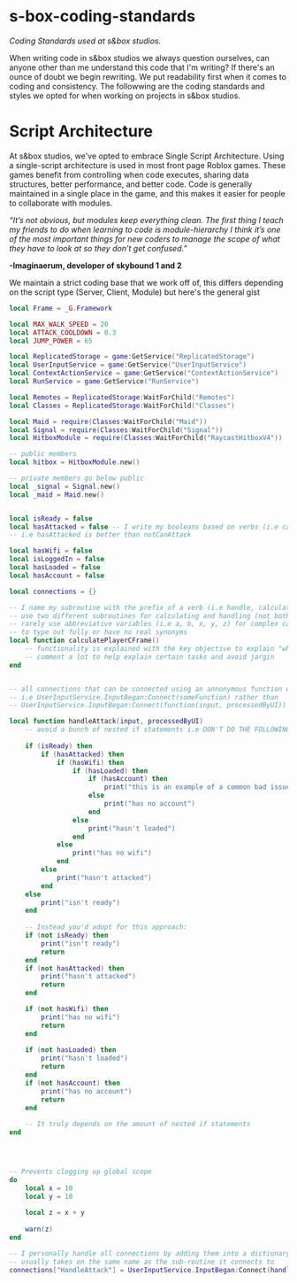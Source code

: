 # s-box-coding-standards

_Coding Standards used at s&box studios._

When writing code in s&box studios we always question ourselves, can anyone other than me understand this code that I'm writing? If there's an ounce of doubt we begin rewriting. We put readability first when it comes to coding and consistency. The followwing are the coding standards and styles we opted for when working on projects in s&box studios.

# Script Architecture
At s&box studios, we've opted to embrace Single Script Architecture. Using a single-script architecture is used in most front page Roblox games. These games benefit from controlling when code executes, sharing data structures, better performance, and better code. Code is generally maintained in a single place in the game, and this makes it easier for people to collaborate with modules.

_“It’s not obvious, but modules keep everything clean.
The first thing I teach my friends to do when learning to code is module-hierarchy
I think it’s one of the most important things for new coders to manage the scope of what they have to look at so they don’t get confused.”_

__-Imaginaerum, developer of skybound 1 and 2__

We maintain a strict coding base that we work off of, this differs depending on the script type (Server, Client, Module) but here's the general gist

```lua
local Frame = _G.Framework

local MAX_WALK_SPEED = 20
local ATTACK_COOLDOWN = 0.3
local JUMP_POWER = 65

local ReplicatedStorage = game:GetService("ReplicatedStorage")
local UserInputService = game:GetService("UserInputService")
local ContextActionService = game:GetService("ContextActionService")
local RunService = game:GetService("RunService")

local Remotes = ReplicatedStorage:WaitForChild("Remotes")
local Classes = ReplicatedStorage:WaitForChild("Classes")

local Maid = require(Classes:WaitForChild("Maid"))
local Signal = require(Classes:WaitForChild("Signal"))
local HitboxModule = require(Classes:WaitForChild("RaycastHitboxV4"))

-- public members
local hitbox = HitboxModule.new()

-- private members go below public
local _signal = Signal.new()
local _maid = Maid.new()


local isReady = false
local hasAttacked = false -- I write my booleans based on verbs (i.e can, is) and they're in positive form
-- i.e hasAttacked is better than notCanAttack

local hasWifi = false
local isLoggedIn = false
local hasLoaded = false
local hasAccount = false

local connections = {}

-- I name my subroutine with the prefix of a verb (i.e handle, calculate)
-- use two different subroutines for calculating and handling (not both)
-- rarely use abbreviative variables (i.e a, b, x, y, z) for complex calculations which are really long
-- to type out fully or have no real synonyms
local function calculatePlayerCFrame()
	-- functionality is explained with the key objective to explain "why" rather than "how"
	-- comment a lot to help explain certain tasks and avoid jargin
end


-- all connections that can be connected using an annonymous function would be connected with a procedure.
-- i.e UserInputService.InputBegan:Connect(someFunction) rather than
-- UserInputService.InputBegan:Connect(function(input, processedByUI))

local function handleAttack(input, processedByUI)
	-- avoid a bunch of nested if statements i.e DON'T DO THE FOLLOWING
	
	if (isReady) then
		if (hasAttacked) then
			if (hasWifi) then
				if (hasLoaded) then
					if (hasAccount) then
						print("this is an example of a common bad issue with if statements")
					else
						print("has no account")						
					end
				else
					print("hasn't loaded")
				end
			else
				print("has no wifi")
			end
		else
			print("hasn't attacked")
		end
	else
		print("isn't ready")
	end
	
	-- Instead you'd adopt for this approach:
	if (not isReady) then
		print("isn't ready")
		return
	end
	if (not hasAttacked) then
		print("hasn't attacked")
		return
	end

	if (not hasWifi) then
		print("has no wifi")
		return
	end
	
	if (not hasLoaded) then
		print("hasn't loaded")
		return
	end
	if (not hasAccount) then
		print("has no account")
		return
	end
	
	-- It truly depends on the amount of nested if statements
end




-- Prevents clogging up global scope
do
	local x = 10
	local y = 10
	
	local z = x + y
	
	warn(z)
end

-- I personally handle all connections by adding them into a dictionary if I'm planning on disconnecting them in the future
-- usually takes on the same name as the sub-routine it connects to
connections["HandleAttack"] = UserInputService.InputBegan:Connect(handleAttack)
```
